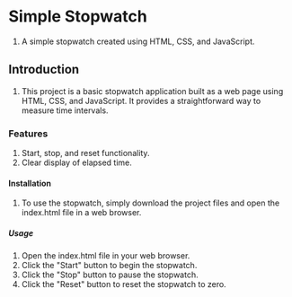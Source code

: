 # Simple Stopwatch
1. A simple stopwatch created using HTML, CSS, and JavaScript.

## Introduction
1. This project is a basic stopwatch application built as a web page using HTML, CSS, and JavaScript. It provides a straightforward way to measure time intervals.

### Features
1. Start, stop, and reset functionality.
2. Clear display of elapsed time.

#### Installation
1. To use the stopwatch, simply download the project files and open the index.html file in a web browser.

##### Usage
1. Open the index.html file in your web browser.
2. Click the "Start" button to begin the stopwatch.
3. Click the "Stop" button to pause the stopwatch.
4. Click the "Reset" button to reset the stopwatch to zero.
